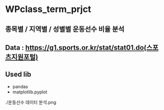 # WPclass_term_prjct

## 종목별 / 지역별 / 성별별 운동선수 비율 분석

## Data : https://g1.sports.or.kr/stat/stat01.do(스포츠지원포털)

## Used lib 
- pandas
- matplotlib.pyplot


./운동선수 데이터 분석.png


